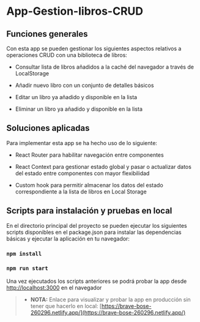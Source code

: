 # App-Gestion-libros-CRUD

## Funciones generales 

Con esta app se pueden gestionar los siguientes aspectos relativos a operaciones CRUD con una biblioteca de libros:

+ Consultar lista de libros añadidos a la caché del navegador a través de LocalStorage

+ Añadir nuevo libro con un conjunto de detalles básicos

+ Editar un libro ya añadido y disponible en la lista

+ Eliminar un libro ya añadido y disponible en la lista

## Soluciones aplicadas

Para implementar esta app se ha hecho uso de lo siguiente:

+ React Router para habilitar navegación entre componentes

+ React Context para gestionar estado global y pasar o actualizar datos del estado entre componentes con mayor flexibilidad

+ Custom hook para permitir almacenar los datos del estado correspondiente a la lista de libros en Local Storage

## Scripts para instalación y pruebas en local

En el directorio principal del proyecto se pueden ejecutar los siguientes scripts disponibles en el package.json para instalar las dependencias 
básicas y ejecutar la aplicación en tu navegador:

### `npm install`

### `npm run start`

Una vez ejecutados los scripts anteriores se podrá probar la app desde [http://localhost:3000](http://localhost:3000) en el navegador

> + **NOTA:**  Enlace para visualizar y probar la app en producción sin tener que hacerlo en local: [https://brave-bose-260296.netlify.app/](https://brave-bose-260296.netlify.app/)
